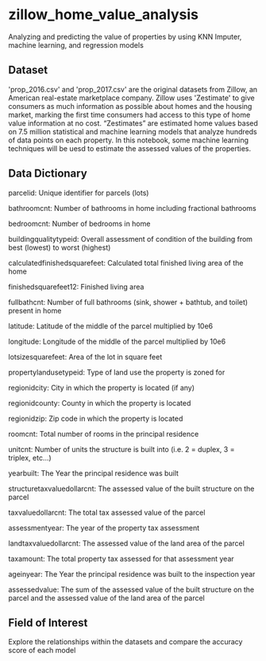 # zillow_home_value_analysis
Analyzing and predicting the value of properties by using KNN Imputer, machine learning, and regression models

## Dataset
'prop_2016.csv' and 'prop_2017.csv' are the original datasets from Zillow, an American real-estate marketplace company. Zillow uses 'Zestimate' to give consumers as much information as possible about homes and the housing market, marking the first time consumers had access to this type of home value information at no cost.
“Zestimates” are estimated home values based on 7.5 million statistical and machine learning models that analyze hundreds of data points on each property. In this notebook, some machine learning techniques will be uesd to estimate the assessed values of the properties.

## Data Dictionary
parcelid: Unique identifier for parcels (lots)

bathroomcnt: Number of bathrooms in home including fractional bathrooms

bedroomcnt: Number of bedrooms in home

buildingqualitytypeid: Overall assessment of condition of the building from best (lowest) to worst (highest)

calculatedfinishedsquarefeet: Calculated total finished living area of the home

finishedsquarefeet12: Finished living area

fullbathcnt: Number of full bathrooms (sink, shower + bathtub, and toilet) present in home

latitude: Latitude of the middle of the parcel multiplied by 10e6

longitude: Longitude of the middle of the parcel multiplied by 10e6

lotsizesquarefeet: Area of the lot in square feet

propertylandusetypeid: Type of land use the property is zoned for

regionidcity: City in which the property is located (if any)

regionidcounty: County in which the property is located

regionidzip: Zip code in which the property is located

roomcnt: Total number of rooms in the principal residence

unitcnt: Number of units the structure is built into (i.e. 2 = duplex, 3 = triplex, etc...)

yearbuilt: The Year the principal residence was built

structuretaxvaluedollarcnt: The assessed value of the built structure on the parcel

taxvaluedollarcnt: The total tax assessed value of the parcel

assessmentyear: The year of the property tax assessment

landtaxvaluedollarcnt: The assessed value of the land area of the parcel

taxamount: The total property tax assessed for that assessment year

ageinyear: The Year the principal residence was built to the inspection year

assessedvalue: The sum of the assessed value of the built structure on the parcel and the assessed value of the land area of the parcel

## Field of Interest
Explore the relationships within the datasets and compare the accuracy score of each model
